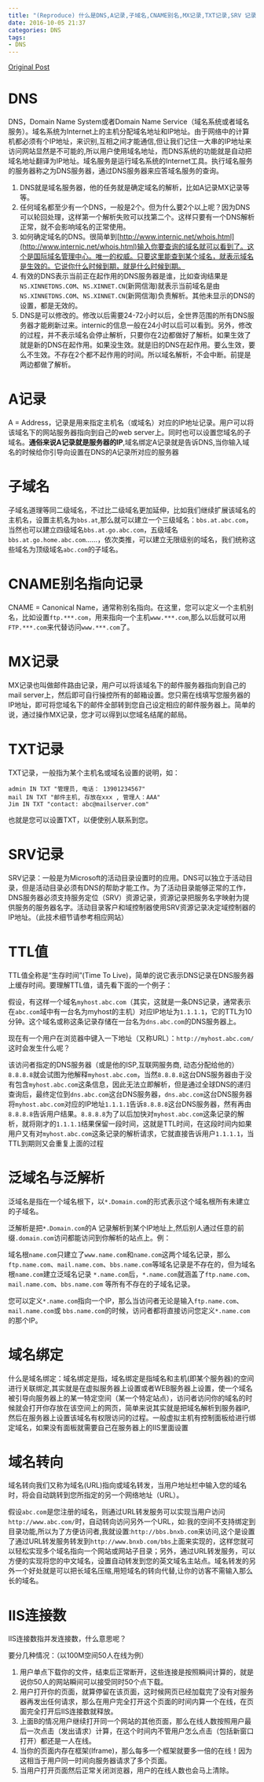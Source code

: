 ```yaml
---
title: "(Reproduce) 什么是DNS,A记录,子域名,CNAME别名,MX记录,TXT记录,SRV 记录,TTL值,泛域名(泛解析),域名转向,域名绑定"
date: 2016-10-05 21:37
categories: DNS
tags:
- DNS
---
```

[Original Post](http://it815.blog.51cto.com/526819/136414)

# DNS
DNS，Domain Name System或者Domain Name Service（域名系统或者域名服务）。域名系统为Internet上的主机分配域名地址和IP地址。由于网络中的计算机都必须有个IP地址，来识别,互相之间才能通信,但让我们记住一大串的IP地址来访问网站显然是不可能的,所以用户使用域名地址，而DNS系统的功能就是自动把域名地址翻译为IP地址。域名服务是运行域名系统的Internet工具。执行域名服务的服务器称之为DNS服务器，通过DNS服务器来应答域名服务的查询。

1. DNS就是域名服务器，他的任务就是确定域名的解析，比如A记录MX记录等等。 
2. 任何域名都至少有一个DNS，一般是2个。但为什么要2个以上呢？因为DNS可以轮回处理，这样第一个解析失败可以找第二个。这样只要有一个DNS解析正常，就不会影响域名的正常使用。 
3. 如何确定域名的DNS。很简单到[http://www.internic.net/whois.html](http://www.internic.net/whois.html)输入你要查询的域名就可以看到了。这个是国际域名管理中心。唯一的权威。只要这里能查到某个域名，就表示域名是生效的。它说你什么时候到期，就是什么时候到期。 
4. 有效的DNS表示当前正在起作用的DNS服务器是谁，比如查询结果是`NS.XINNETDNS.COM`、`NS.XINNET.CN`(新网信海)就表示当前域名是由`NS.XINNETDNS.COM`、`NS.XINNET.CN`(新网信海)负责解析。其他未显示的DNS的设置，都是无效的。 
5. DNS是可以修改的。修改以后需要24-72小时以后，全世界范围的所有DNS服务器才能刷新过来。internic的信息一般在24小时以后可以看到。另外，修改的过程，并不表示域名会停止解析，只要你在2边都做好了解析。如果生效了就是新的DNS在起作用。如果没生效。就是旧的DNS在起作用。要么生效，要么不生效。不存在2个都不起作用的时间。所以域名解析，不会中断。前提是两边都做了解析。 

# A记录 
A = Address，记录是用来指定主机名（或域名）对应的IP地址记录。用户可以将该域名下的网站服务器指向到自己的web server上。同时也可以设置您域名的子域名。**通俗来说A记录就是服务器的IP**,域名绑定A记录就是告诉DNS,当你输入域名的时候给你引导向设置在DNS的A记录所对应的服务器 

# 子域名
子域名道理等同二级域名，不过比二级域名更加延伸，比如我们继续扩展该域名的主机名，设置主机名为`bbs.at`,那么就可以建立一个三级域名：`bbs.at.abc.com`，当然也可以建立四级域名`bbs.at.go.abc.com`，五级域名`bbs.at.go.home.abc.com`……，依次类推，可以建立无限级别的域名，我们统称这些域名为顶级域名`abc.com`的子域名。

# CNAME别名指向记录
CNAME = Canonical Name，通常称别名指向。在这里，您可以定义一个主机别名，比如设置`ftp.***.com`，用来指向一个主机`www.***.com`,那么以后就可以用`FTP.***.com`来代替访问`www.***.com`了。

# MX记录
MX记录也叫做邮件路由记录，用户可以将该域名下的邮件服务器指向到自己的mail server上，然后即可自行操控所有的邮箱设置。您只需在线填写您服务器的IP地址，即可将您域名下的邮件全部转到您自己设定相应的邮件服务器上。简单的说，通过操作MX记录，您才可以得到以您域名结尾的邮局。

# TXT记录
TXT记录，一般指为某个主机名或域名设置的说明，如：
```
admin IN TXT "管理员, 电话： 13901234567"
mail IN TXT "邮件主机, 存放在xxx , 管理人：AAA"
Jim IN TXT "contact: abc@mailserver.com"
```

也就是您可以设置TXT，以便使别人联系到您。

# SRV记录
SRV记录：一般是为Microsoft的活动目录设置时的应用。DNS可以独立于活动目录，但是活动目录必须有DNS的帮助才能工作。为了活动目录能够正常的工作，DNS服务器必须支持服务定位（SRV）资源记录，资源记录把服务名字映射为提供服务的服务器名字。活动目录客户和域控制器使用SRV资源记录决定域控制器的IP地址。（此技术细节请参考相应网站）

# TTL值
TTL值全称是“生存时间”(Time To Live)，简单的说它表示DNS记录在DNS服务器上缓存时间。要理解TTL值，请先看下面的一个例子：

假设，有这样一个域名`myhost.abc.com`（其实，这就是一条DNS记录，通常表示在`abc.com`域中有一台名为myhost的主机）对应IP地址为`1.1.1.1`，它的TTL为10分钟。这个域名或称这条记录存储在一台名为`dns.abc.com`的DNS服务器上。

现在有一个用户在浏览器中键入一下地址（又称URL）：`http://myhost.abc.com/`这时会发生什么呢？ 

该访问者指定的DNS服务器（或是他的ISP,互联网服务商, 动态分配给他的）`8.8.8.8`就会试图为他解释`myhost.abc.com`，当然`8.8.8.8`这台DNS服务器由于没有包含`myhost.abc.com`这条信息，因此无法立即解析，但是通过全球DNS的递归查询后，最终定位到`dns.abc.com`这台DNS服务器，`dns.abc.com`这台DNS服务器将`myhost.abc.com`对应的IP地址`1.1.1.1`告诉`8.8.8.8`这台DNS服务器，然有再由`8.8.8.8`告诉用户结果。`8.8.8.8`为了以后加快对`myhost.abc.com`这条记录的解析，就将刚才的`1.1.1.1`结果保留一段时间，这就是TTL时间，在这段时间内如果用户又有对`myhost.abc.com`这条记录的解析请求，它就直接告诉用户`1.1.1.1`，当TTL到期则又会重复上面的过程

# 泛域名与泛解析
泛域名是指在一个域名根下，以`*.Domain.com`的形式表示这个域名根所有未建立的子域名。 

泛解析是把`*.Domain.com`的A 记录解析到某个IP地址上,然后别人通过任意的前缀`.domain.com`访问都能访问到你解析的站点上。例： 

域名根`name.com`只建立了`www.name.com`和`name.com`这两个域名记录，那么`ftp.name.com`、`mail.name.com`、`bbs.name.com`等域名记录是不存在的，但为域名根`name.com`建立泛域名记录 `*.name.com`后，`*.name.com`就涵盖了`ftp.name.com`、`mail.name.com`、`bbs.name.com` 等所有不存在的子域名记录。

您可以定义`*.name.com`指向一个IP，那么当访问者无论是输入`ftp.name.com`、`mail.name.com`或 `bbs.name.com`的时候，访问者都将直接访问您定义`*.name.com`的那个IP。

# 域名绑定
什么是域名绑定：域名绑定是指，域名绑定是指域名和主机(即某个服务器)的空间进行关联绑定,其实就是在虚拟服务器上设置或者WEB服务器上设置，使一个域名被引导向服务器上的某一特定空间（某一个特定站点），访问者访问你的域名的时候就会打开你存放在该空间上的网页，简单来说其实就是把域名解析到服务器IP,然后在服务器上设置该域名有权限访问的过程。一般虚拟主机有控制面板给进行绑定域名，如果没有面板就需要自己在服务器上的IIS里面设置

# 域名转向
域名转向我们又称为域名(URL)指向或域名转发，当用户地址栏中输入您的域名时，将会自动跳转到您所指定的另一个网络地址（URL）。 

假设`abc.com`是您注册的域名，则通过URL转发服务可以实现当用户访问`http://www.abc.com/`时，自动转向访问另外一个URL，如:我的空间不支持绑定到目录功能,所以为了方便访问者,我就设置:`http://bbs.bnxb.com`来访问,这个是设置了通过URL转发服务转发到`http://www.bnxb.com/bbs`上面来实现的，这样您就可以轻松实现多个域名指向一个网站或网站子目录；另外，通过URL转发服务，可以方便的实现将您的中文域名，设置自动转发到您的英文域名主站点。域名转发的另外一个好处就是可以把长域名压缩,用短域名的转向代替,让你的访客不需输入那么长的域名。

# IIS连接数
IIS连接数指并发连接数，什么意思呢？

要分几种情况：（以100M空间50人在线为例）

1. 用户单点下载你的文件，结束后正常断开，这些连接是按照瞬间计算的，就是说你50人的网站瞬间可以接受同时50个点下载。
2. 用户打开你的页面，就算停留在该页面，这时候网页已经加载完了没有对服务器再发出任何请求，那么在用户完全打开这个页面的时间内算一个在线，在页面完全打开后IIS连接数就释放。
3. 上面B的情况用户继续打开同一个网站的其他页面，那么在线人数按照用户最后一次点击（发出请求）计算，在这个时间内不管用户怎么点击（包括新窗口打开）都还是一人在线。
4. 当你的页面内存在框架(Iframe)，那么每多一个框架就要多一倍的在线！因为这相当于用户同一时间向服务器请求了多个页面。
5. 当用户打开页面然后正常关闭浏览器，用户的在线人数也会马上清除。
